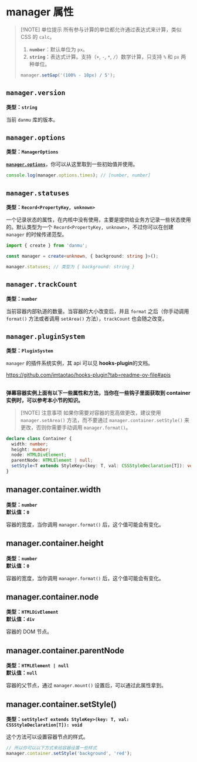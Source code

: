 # manager 属性

> [!NOTE] 单位提示
> 所有参与计算的单位都允许通过表达式来计算，类似 CSS 的 `calc`。
>
> 1. **`number`**：默认单位为 `px`。
> 2. **`string`**：表达式计算。支持（`+`, `-`, `*`, `/`）数学计算，只支持 `%` 和 `px` 两种单位。
>
> ```ts
> manager.setGap('(100% - 10px) / 5');
> ```

## `manager.version`

**类型：`string`**

当前 `danmu` 库的版本。

## `manager.options`

**类型：`ManagerOptions`**

[**`manager.options`**](./manager-configuration)，你可以从这里取到一些初始值并使用。

```ts
console.log(manager.options.times); // [number, number]
```

## `manager.statuses`

**类型：`Record<PropertyKey, unknown>`**

一个记录状态的属性，在内核中没有使用，主要是提供给业务方记录一些状态使用的。默认类型为一个 `Record<PropertyKey, unknown>`，不过你可以在创建 `manager` 的时候传递范型。

```ts {3}
import { create } from 'danmu';

const manager = create<unknown, { background: string }>();

manager.statuses; // 类型为 { background: string }
```

## `manager.trackCount`

**类型：`number`**

当前容器内部轨道的数量。当容器的大小改变后，并且 `format` 之后（你手动调用 `format()` 方法或者调用 `setArea()` 方法），`trackCount` 也会随之改变。

## `manager.pluginSystem`

**类型：`PluginSystem`**

`manager` 的插件系统实例，其 api 可以见 **hooks-plugin**的文档。

https://github.com/imtaotao/hooks-plugin?tab=readme-ov-file#apis

<h2></h2>

**弹幕容器实例上面有以下一些属性和方法，当你在一些钩子里面获取到 container 实例时，可以参考本小节的知识。**

> [!NOTE] 注意事项
> 如果你需要对容器的宽高做更改，建议使用 `manager.setArea()` 方法，而不要通过 `manager.container.setStyle()` 来更改，否则你需要手动调用 `manager.format()`。

```ts
declare class Container {
  width: number;
  height: number;
  node: HTMLDivElement;
  parentNode: HTMLElement | null;
  setStyle<T extends StyleKey>(key: T, val: CSSStyleDeclaration[T]): void;
}
```

## manager.container.width

**类型：`number`**<br/>
**默认值：`0`**

容器的宽度，当你调用 `manager.format()` 后，这个值可能会有变化。

## manager.container.height

**类型：`number`**<br/>
**默认值：`0`**

容器的宽度，当你调用 `manager.format()` 后，这个值可能会有变化。

## manager.container.node

**类型：`HTMLDivElement`**<br/>
**默认值：`div`**

容器的 DOM 节点。

## manager.container.parentNode

**类型：`HTMLElement | null`**<br/>
**默认值：`null`**

容器的父节点，通过 `manager.mount()` 设置后，可以通过此属性拿到。

## manager.container.setStyle()

**类型：`setStyle<T extends StyleKey>(key: T, val: CSSStyleDeclaration[T]): void`**

这个方法可以设置容器节点的样式。

```ts
// 所以你可以以下方式来给容器设置一些样式
manager.container.setStyle('background', 'red');
```

